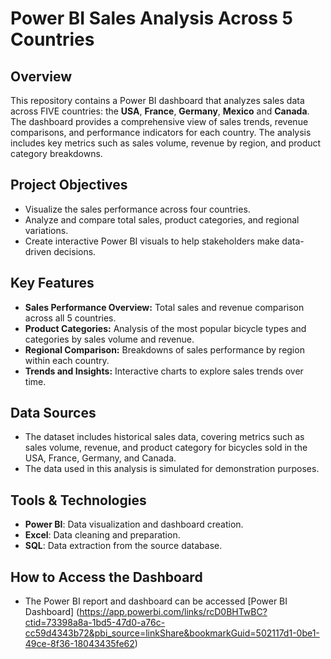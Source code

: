 # Power BI Sales Analysis Across 5 Countries

## Overview
This repository contains a Power BI dashboard that analyzes sales data across FIVE countries: the **USA**, **France**, **Germany**, **Mexico** and **Canada**. The dashboard provides a comprehensive view of sales trends, revenue comparisons, and performance indicators for each country. The analysis includes key metrics such as sales volume, revenue by region, and product category breakdowns.

## Project Objectives
- Visualize the sales performance across four countries.
- Analyze and compare total sales, product categories, and regional variations.
- Create interactive Power BI visuals to help stakeholders make data-driven decisions.

## Key Features
- **Sales Performance Overview:** Total sales and revenue comparison across all 5 countries.
- **Product Categories:** Analysis of the most popular bicycle types and categories by sales volume and revenue.
- **Regional Comparison:** Breakdowns of sales performance by region within each country.
- **Trends and Insights:** Interactive charts to explore sales trends over time.

## Data Sources
- The dataset includes historical sales data, covering metrics such as sales volume, revenue, and product category for bicycles sold in the USA, France, Germany, and Canada.
- The data used in this analysis is simulated for demonstration purposes.

## Tools & Technologies
- **Power BI**: Data visualization and dashboard creation.
- **Excel**: Data cleaning and preparation.
- **SQL**: Data extraction from the source database.

## How to Access the Dashboard
- The Power BI report and dashboard can be accessed [Power BI Dashboard] (https://app.powerbi.com/links/rcD0BHTwBC?ctid=73398a8a-1bd5-47d0-a76c-cc59d4343b72&pbi_source=linkShare&bookmarkGuid=502117d1-0be1-49ce-8f36-18043435fe62)
